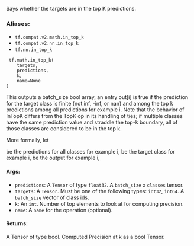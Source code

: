 
Says whether the targets are in the top K predictions.
### Aliases:
- `tf.compat.v2.math.in_top_k`
- `tf.compat.v2.nn.in_top_k`
- `tf.nn.in_top_k`

```
 tf.math.in_top_k(
    targets,
    predictions,
    k,
    name=None
)
```

This outputs a batch_size bool array, an entry out[i] is true if the prediction for the target class is finite (not inf, -inf, or nan) and among the top k predictions among all predictions for example i. Note that the behavior of InTopK differs from the TopK op in its handling of ties; if multiple classes have the same prediction value and straddle the top-k boundary, all of those classes are considered to be in the top k.

More formally, let

be the predictions for all classes for example i,
be the target class for example i,
be the output for example i,
#### Args:
- `predictions`: A `Tensor` of type `float32`. A `batch_size` x `classes` tensor.
- `targets`: A `Tensor`. Must be one of the following types: `int32`, `int64`. A `batch_size` vector of class ids.
- `k`: An `int`. Number of top elements to loo`k` at for computing precision.
- `name`: A `name` for the operation (optional).
#### Returns:

A Tensor of type bool. Computed Precision at k as a bool Tensor.
